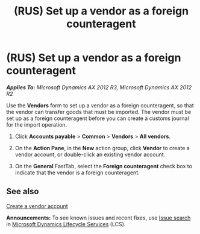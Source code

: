 ﻿---
title: (RUS) Set up a vendor as a foreign counteragent
TOCTitle: (RUS) Set up a vendor as a foreign counteragent
ms:assetid: 2b17e5c0-e3e2-40df-b9ad-c54da8f1b072
ms:mtpsurl: https://technet.microsoft.com/en-us/library/JJ665232(v=AX.60)
ms:contentKeyID: 49387321
ms.date: 04/18/2014
mtps_version: v=AX.60
f1_keywords:
- customs broker
- foreign counteragent
- vendor broker
---

# (RUS) Set up a vendor as a foreign counteragent 


_**Applies To:** Microsoft Dynamics AX 2012 R3, Microsoft Dynamics AX 2012 R2_

Use the **Vendors** form to set up a vendor as a foreign counteragent, so that the vendor can transfer goods that must be imported. The vendor must be set up as a foreign counteragent before you can create a customs journal for the import operation.

1.  Click **Accounts payable** \> **Common** \> **Vendors** \> **All vendors**.

2.  On the **Action Pane**, in the **New** action group, click **Vendor** to create a vendor account, or double-click an existing vendor account.

3.  On the **General** FastTab, select the **Foreign counteragent** check box to indicate that the vendor is a foreign counteragent.

## See also

[Create a vendor account](create-a-vendor-account.md)

  
**Announcements:** To see known issues and recent fixes, use [Issue search](http://go.microsoft.com/fwlink/?linkid=389258) in [Microsoft Dynamics Lifecycle Services](http://go.microsoft.com/fwlink/?linkid=306505) (LCS).

